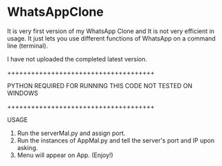 # WhatsAppClone
It is very first version of my WhatsApp Clone and It is not very efficient in usage. It just
lets you use different functions of WhatsApp on a command line (terminal). 


I have not uploaded the completed latest version.

+++++++++++++++++++++++++++++++++++++

PYTHON REQUIRED FOR RUNNING THIS CODE
NOT TESTED ON WINDOWS

+++++++++++++++++++++++++++++++++++++

USAGE
1) Run the serverMal.py and assign port.
2) Run the instances of AppMal.py and tell the server's port and IP upon asking.
3) Menu will appear on App. (Enjoy!)
